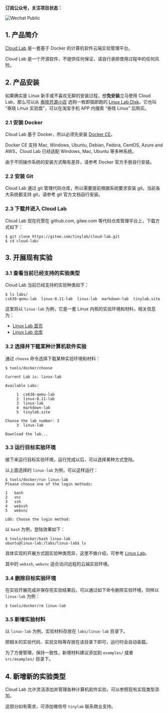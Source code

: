 <!-- metadata start --><!--
% Cloud Lab v0.8 中文手册
% [泰晓科技 | Tinylab.org][004]
% \today
--><!-- metadata end -->

**订阅公众号，关注项目状态：**

![Wechat Public](images/tinylab-wechat.jpg)

## 1. 产品简介

[Cloud Lab][005] 是一套基于 Docker 的计算机软件云端实验管理平台。

Cloud Lab 是一个开源软件，不提供任何保证，请自行承担使用过程中的任何风险。

## 2. 产品安装

如果确实是 Linux 新手或不喜欢无聊的安装过程，想**免安装**立马使用 Cloud Lab，那么可以从 [泰晓开源小店][006] 选购一枚即插即跑的 [Linux Lab Disk][007]。它也叫 “泰晓 Linux 实验盘”，可以在淘宝手机 APP 内搜索 “泰晓 Linux” 后购买。

### 2.1 安装 Docker

Cloud Lab 基于 Docker，所以必须先安装 [Docker CE][002]。

Docker CE 支持 Mac, Windows, Ubuntu, Debian, Fedora, CentOS, Azure and AWS，Cloud Lab 已经适配 Windows, Mac, Ubuntu 等多种系统。

由于不同操作系统的安装方式略有差异，请参考 Docker 官方手册自行安装。

### 2.2 安装 Git

Cloud Lab 通过 git 管理代码仓库，所以需要提前根据系统要求安装 git。当前各大系统都支持 git，请参考 git 官方文档自行安装。

### 2.3 下载并进入 Cloud Lab

Cloud Lab 现在托管在 github.com, gitee.com 等代码仓库管理平台上，下载方式如下：

    $ git clone https://gitee.com/tinylab/cloud-lab.git
    $ cd cloud-lab/

## 3. 开展现有实验

### 3.1 查看当前已经支持的实验类型

Cloud Lab 当前已经支持的实验种类如下：

    $ ls labs/
    cs630-qemu-lab  linux-0.11-lab  linux-lab  markdown-lab  tinylab.site

这里将以 `linux-lab` 为例，它是一套 Linux 内核的实验环境和材料，相关信息为：

* [Linux Lab 首页][003]
* [Linux Lab 仓库][001]

### 3.2 选择并下载某种计算机软件实验

通过 `choose` 命令选择下载某种实验环境和材料：

    $ tools/docker/choose

    Current Lab is: linux-lab

    Available Labs:

         1	cs630-qemu-lab
         2	linux-0.11-lab
         3	linux-lab
         4	markdown-lab
         5	tinylab.site

    Choose the lab number: 3
         3	linux-lab

    Download the lab...

### 3.3 运行目标实验环境

接下来运行目标实验环境，运行完成以后，可以选择某种方式登陆。

以上面选择的 `linux-lab` 为例，可以这样运行：

    $ tools/docker/run linux-lab
    Please choose one of the login methods:

    1	bash
    2	vnc
    3	ssh
    4	webssh
    5	webvnc

    LOG: Choose the login method:

以 `bash` 为例，登陆效果如下：

    $ tools/docker/bash linux-lab
    ubuntu@linux-lab:/labs/linux-lab$ ls

具体实现的开展方式因实验种类而异，这里不做介绍，可参考 [Linux Lab][003]。

其中的 `webssh`, `webvnc` 适合访问远程的云端实验环境。

### 3.4 删除目标实验环境

在实验开展完成并保存完实验结果后，可以通过如下命令删除实验环境，同样以 `linux-lab` 为例：

    $ tools/docker/rm linux-lab

### 3.5 新增实验材料

以 `linux-lab` 为例，实验材料存放在 `labs/linux-lab` 目录下。

把相关的实验代码、实验文档等存放在该目录下即可，运行时会自动装载。

为了方便管理，保持一致性，新增材料建议添加到 `examples/` 或者 `src/examples/` 目录下。

## 4. 新增新的实验类型

Cloud Lab 允许灵活添加并管理各种计算机软件实验，可以参照现有实现类型添加。

这部分如有需求，可添加微信号 `tinylab` 联系商业支持。

[001]: https://gitee.com/tinylab/linux-lab
[002]: https://store.docker.com/search?type=edition&offering=community
[003]: https://tinylab.org/linux-lab
[004]: https://tinylab.org
[005]: https://tinylab.org/cloud-lab
[006]: https://shop155917374.taobao.com
[007]: https://tinylab.org/linux-lab-disk
